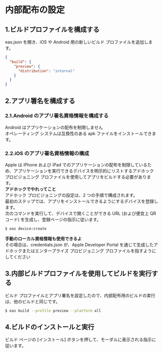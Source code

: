 # 内部配布の設定

## 1.ビルドプロファイルを構成する

eas.json を開き、iOS や Android 用の新しいビルド プロファイルを追加します。

```json
{
  "build": {
    "preview": {
      "distribution": "internal"
    }
  }
}
```

## 2.アプリ署名を構成する

### 2.1.Android のアプリ署名資格情報を構成する

Android はアプリケーションの配布を制限しません  
オペレーティング システムは互換性のある apk ファイルをインストールできます。

### 2.2.iOS のアプリ署名資格情報の構成

Apple は iPhone および iPad でのアプリケーションの配布を制限しているため、アプリケーションを実行できるデバイスを明示的にリストするアドホック プロビジョニング プロファイルを使用してアプリをビルドする必要があります。  
**アドホックでやれってこと**  
アドホック プロビジョニングの設定は、2 つの手順で構成されます。  
最初のステップでは、アプリをインストールできるようにするデバイスを登録します。  
次のコマンドを実行して、デバイスで開くことができる URL (および便宜上 QR コード) を生成し、登録ページの指示に従います。

```sh
$ eas device:create
```

**手動のローカル資格情報も使用できるよ**  
その場合は、credentials.json が、Apple Developer Portal を通じて生成したアドホックまたはエンタープライズ プロビジョニング プロファイルを指すようにしてください

## 3.内部ビルドプロファイルを使用してビルドを実行する

ビルド プロファイルとアプリ署名を設定したので、内部配布用のビルドの実行は、他のビルドと同じです。

```sh
$ eas build --profile preview --platform all
```

## 4.ビルドのインストールと実行

ビルド ページの [インストール] ボタンを押して、モーダルに表示される指示に従います。
